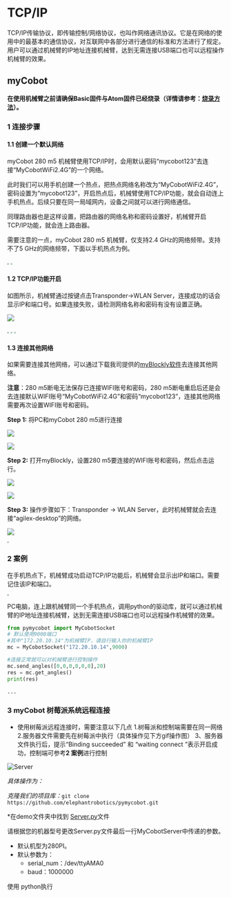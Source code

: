 # TCP/IP

TCP/IP传输协议，即传输控制/网络协议，也叫作网络通讯协议。它是在网络的使用中的最基本的通信协议，对互联网中各部分进行通信的标准和方法进行了规定。用户可以通过机械臂的IP地址连接机械臂，达到无需连接USB端口也可以远程操作机械臂的效果。

## myCobot

**在使用机械臂之前请确保Basic固件与Atom固件已经烧录（详情请参考：[烧录方法](https://docs.elephantrobotics.com/docs/gitbook/4-BasicApplication/4.1-myStudio/4.1.2-myStudio_flash_firmwares.html)）。**

### 1 连接步骤

#### 1.1 创建一个默认网络

myCobot 280 m5 机械臂使用TCP/IP时，会用默认密码“mycobot123”去连接“MyCobotWiFi2.4G”的一个网络。

此时我们可以用手机创建一个热点，把热点网络名称改为“MyCobotWiFi2.4G”，密码设置为“mycobot123”，开启热点后，机械臂使用TCP/IP功能，就会自动连上手机热点。后续只要在同一局域网内，设备之间就可以进行网络通信。

同理路由器也是这样设置，把路由器的网络名称和密码设置好，机械臂开启TCP/IP功能，就会连上路由器。

需要注意的一点，myCobot 280 m5 机械臂，仅支持2.4 GHz的网络频带。支持不了5 GHz的网络频带，下面以手机热点为例。

<img src="../../../resources\3-FunctionsAndApplications\6.developmentGuide\python\TCPorIP/热点设置2.jpg" style="zoom: 25%;" />

<img src="../../../resources\3-FunctionsAndApplications\6.developmentGuide\python\TCPorIP/热点设置1.jpg" style="zoom: 25%;" />

#### 1.2 TCP/IP功能开启

如图所示，机械臂通过按键点击Transponder->WLAN Server，连接成功的话会显示IP和端口号。如果连接失败，请检测网络名称和密码有没有设置正确。

![](../../../resources\3-FunctionsAndApplications\6.developmentGuide\python\TCPorIP//Transponder.jpg)

<img src="../../../resources\3-FunctionsAndApplications\6.developmentGuide\python\TCPorIP/WLAN Server1.jpg" style="zoom: 25%;" />

<img src="../../../resources\3-FunctionsAndApplications\6.developmentGuide\python\TCPorIP//wificonnecting.jpg" style="zoom: 25%;" />

<img src="../../../resources\3-FunctionsAndApplications\6.developmentGuide\python\TCPorIP/移动链接.jpg" style="zoom: 25%;" />

#### 1.3 连接其他网络

如果需要连接其他网络，可以通过下载我司提供的[myBlockly软件](https://www.elephantrobotics.com/download/)去连接其他网络。

**注意**：280 m5断电无法保存已连接WIFI账号和密码，280 m5断电重启后还是会去连接默认WIFI账号“MyCobotWiFi2.4G”和密码“mycobot123”，连接其他网络需要再次设置WIFI账号和密码。

**Step 1:** 将PC和myCobot 280 m5进行连接

![](../../../resources\3-FunctionsAndApplications\6.developmentGuide\python\TCPorIP/OtherNetworks.png)

![](../../../resources\3-FunctionsAndApplications\6.developmentGuide\python\TCPorIP/OtherNetworks2.png)

**Step 2:** 打开myBlockly，设置280 m5要连接的WIFI账号和密码，然后点击运行。

![](../../../resources\3-FunctionsAndApplications\6.developmentGuide\python\TCPorIP/OtherNetworks3.png)

![](../../../resources\3-FunctionsAndApplications\6.developmentGuide\python\TCPorIP/OtherNetworks4.png)

**Step 3:** 操作步骤如下：Transponder -> WLAN Server，此时机械臂就会去连接“agilex-desktop”的网络。

![](../../../resources\3-FunctionsAndApplications\6.developmentGuide\python\TCPorIP/Transponder.jpg)

<img src="../../../resources\3-FunctionsAndApplications\6.developmentGuide\python\TCPorIP/WLAN Server1.jpg" style="zoom: 25%;" />

### 2 案例

在手机热点下，机械臂成功启动TCP/IP功能后，机械臂会显示出IP和端口。需要记住该IP和端口。

<img src="../../../resources\3-FunctionsAndApplications\6.developmentGuide\python\TCPorIP/移动链接.jpg" style="zoom: 25%;" />

PC电脑，连上跟机械臂同一个手机热点，调用python的驱动库，就可以通过机械臂的IP地址连接机械臂，达到无需连接USB端口也可以远程操作机械臂的效果。

```python
from pymycobot import MyCobotSocket
# 默认使用9000端口
#其中"172.20.10.14"为机械臂IP，请自行输入你的机械臂IP
mc = MyCobotSocket("172.20.10.14",9000)  

#连接正常就可以对机械臂进行控制操作
mc.send_angles([0,0,0,0,0,0],20)
res = mc.get_angles()
print(res)

...
```

### 3 myCobot 树莓派系统远程连接

- 使用树莓派远程连接时，需要注意以下几点
   1.树莓派和控制端需要在同一网络
   2.服务器文件需要先在树莓派中执行（具体操作见下方gif操作图）
   3、服务器文件执行后，提示“Binding succeeded” 和 “waiting connect ”表示开启成功，控制端可参考**2 案例**进行控制

![Server](../../../resources\3-FunctionsAndApplications\6.developmentGuide\python\TCPorIP/Server.gif)

*具体操作为：*

*克隆我们的项目库：*`git clone https://github.com/elephantrobotics/pymycobot.git`

*在demo文件夹中找到 [Server.py](https://github.com/elephantrobotics/pymycobot/blob/main/demo/Server.py)文件

请根据您的机器型号更改Server.py文件最后一行MyCobotServer中传递的参数。

- 默认机型为280PI。
- 默认参数为：
   - serial_num：/dev/ttyAMA0
   - baud：1000000

使用 python执行
